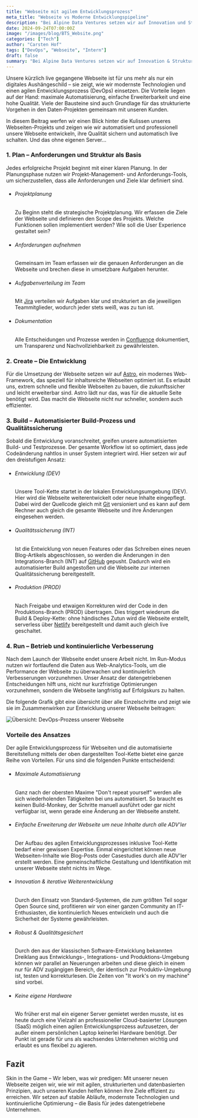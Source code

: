 ```yaml
---
title: "Webseite mit agilem Entwicklungsprozess"
meta_title: "Webseite vs Moderne Entwicklungspipeline"
description: "Bei Alpine Data Ventures setzen wir auf Innovation und Struktur. Das zeigen wir auch mit unserer Webseite, die auf einem modernsten Entwicklungsprozess basiert."
date: 2024-09-24T07:00:00Z
image: "/images/blog/BTS_Website.png"
categories: ["Tech"]
author: "Carsten Hof"
tags: ["DevOps", "Webseite", "Intern"]
draft: false
summary: "Bei Alpine Data Ventures setzen wir auf Innovation & Struktur. Das zeigen wir auch mit unserer Webseite, die auf einem modernsten Entwicklungsprozess basiert, den wir auch in Daten-Projekten einsetzen."
---
```


Unsere kürzlich live gegangene Webseite ist für uns mehr als nur ein digitales Aushängeschild – sie zeigt, wie wir modernste Technologien und einen agilen Entwicklungsprozess (DevOps) einsetzen. Die Vorteile liegen auf der Hand: maximale Automatisierung, einfache Erweiterbarkeit und eine hohe Qualität. Viele der Bausteine sind auch Grundlage für das strukturierte Vorgehen in den Daten-Projekten gemeinsam mit unseren Kunden. 

In diesem Beitrag werfen wir einen Blick hinter die Kulissen unseres Webseiten-Projekts und zeigen wie wir automatisiert und professionell unsere Webseite entwickeln, ihre Qualität sichern und automatisch live schalten. Und das ohne eigenen Server...

### 1. Plan – Anforderungen und Struktur als Basis
Jedes erfolgreiche Projekt beginnt mit einer klaren Planung. In der Planungsphase nutzen wir Projekt-Management- und Anforderungs-Tools, um sicherzustellen, dass alle Anforderungen und Ziele klar definiert sind.

- <h6>Projektplanung</h6>
  Zu Beginn steht die strategische Projektplanung. Wir erfassen die Ziele der Webseite und definieren den Scope des Projekts. Welche Funktionen sollen implementiert werden? Wie soll die User Experience gestaltet sein?

- <h6>Anforderungen aufnehmen</h6> 
  Gemeinsam im Team erfassen wir die genauen Anforderungen an die Webseite und brechen diese in umsetzbare Aufgaben herunter.

- <h6>Aufgabenverteilung im Team</h6>
  Mit <a href="https://www.atlassian.com/de/software/jira">Jira</a> verteilen wir Aufgaben klar und strukturiert an die jeweiligen Teammitglieder, wodurch jeder stets weiß, was zu tun ist.

- <h6>Dokumentation</h6> 
  Alle Entscheidungen und Prozesse werden in <a href="https://www.atlassian.com/de/software/confluence">Confluence</a> dokumentiert, um Transparenz und Nachvollziehbarkeit zu gewährleisten.

### 2. Create – Die Entwicklung
Für die Umsetzung der Webseite setzen wir auf [Astro](https://astro.build/), ein modernes Web-Framework, das speziell für inhaltsreiche  Webseiten optimiert ist. Es erlaubt uns, extrem schnelle und flexible Webseiten zu bauen, die zukunftssicher und leicht erweiterbar sind. Astro lädt nur das, was für die aktuelle Seite benötigt wird. Das macht die Webseite nicht nur schneller, sondern auch effizienter.

### 3. Build – Automatisierter Build-Prozess und Qualitätssicherung
Sobald die Entwicklung voranschreitet, greifen unsere automatisierten Build- und Testprozesse. Der gesamte Workflow ist so optimiert, dass jede Codeänderung nahtlos in unser System integriert wird. Hier setzen wir auf den dreistufigen Ansatz:

- <h6>Entwicklung (DEV)</h6> 
  Unsere Tool-Kette startet in der lokalen Entwicklungsumgebung (DEV). Hier wird die Webseite weiterentwickelt oder neue Inhalte eingepflegt. Dabei wird der Quellcode gleich mit <a href="https://git-scm.com/">Git</a> versioniert und es kann auf dem Rechner auch gleich die gesamte Webseite und ihre Änderungen eingesehen werden. 

- <h6>Qualitätssicherung (INT)</h6> 
  Ist die Entwicklung von neuen Features oder das Schreiben eines neuen Blog-Artikels abgeschlossen, so werden die Änderungen in den Integrations-Branch (INT) auf <a href="https://github.com/">GitHub</a> gepusht. Dadurch wird ein automatisierter Build angestoßen und die Webseite zur internen Qualitätssicherung bereitgestellt. 
  
- <h6> Produktion (PROD)</h6>
  Nach Freigabe und etwaigen Korrekturen wird der Code in den Produktions-Branch (PROD) übertragen. Dies triggert wiederum die Build & Deploy-Kette: ohne händisches Zutun wird die Webseite erstellt, serverless über <a href="https://www.netlify.com/">Netlify</a> bereitgestellt und damit auch gleich live geschaltet.

### 4. Run – Betrieb und kontinuierliche Verbesserung
Nach dem Launch der Webseite endet unsere Arbeit nicht. Im Run-Modus nutzen wir fortlaufend die Daten aus Web-Analytics-Tools, um die Performance der Webseite zu überwachen und kontinuierlich Verbesserungen vorzunehmen. Unser Ansatz der datengetriebenen Entscheidungen hilft uns, nicht nur kurzfristige Optimierungen vorzunehmen, sondern die Webseite langfristig auf Erfolgskurs zu halten.

Die folgende Grafik gibt eine übersicht über alle Einzelschritte und zeigt wie sie im Zusammenwirken zur Entwicklung unserer Webseite beitragen:

![Übersicht: DevOps-Prozess unserer Webseite](/images/blog/2024_09_website_CICD.png)

### Vorteile des Ansatzes
Der agile Entwicklungsprozess für Webseiten und die automatisierte Bereitstellung mittels der oben dargestellten Tool-Kette bietet eine ganze Reihe von Vorteilen. Für uns sind die folgenden Punkte entscheidend:  
- <h6>Maximale Automatisierung</h6>
  Ganz nach der obersten Maxime "Don't repeat yourself" werden alle sich wiederholenden Tätigkeiten bei uns automatisiert. So braucht es keinen Build-Monkey, der Schritte manuell ausführt oder gar nicht verfügbar ist, wenn gerade eine Änderung an der Webseite ansteht. 

- <h6>Einfache Erweiterung der Webseite um neue Inhalte durch alle ADV'ler</h6>
  Der Aufbau des agilen Entwicklungsprozesses inklusive Tool-Kette bedarf einer gewissen Expertise. Einmal eingerichtet können neue Webseiten-Inhalte wie Blog-Posts oder Casestudies durch alle ADV'ler erstellt werden. Eine gemeinschaftliche Gestaltung und Identifikation mit unserer Webseite steht nichts im Wege.    

- <h6>Innovation & iterative Weiterentwicklung</h6>
  Durch den Einsatz von Standard-Systemen, die zum größten Teil sogar Open Source sind, profitieren wir von einer ganzen Community an IT-Enthusiasten, die kontinuierlich Neues entwickeln und auch die Sicherheit der Systeme gewährleisten. 

- <h6>Robust & Qualitätsgesichert</h6>
  Durch den aus der klassischen Software-Entwicklung bekannten Dreiklang aus Entwicklungs-, Integrations- und Produktions-Umgebung können wir parallel an Neuerungen arbeiten und diese gleich in einem nur für ADV zugängigen Bereich, der identisch zur Produktiv-Umgebung ist, testen und korrekturlesen. Die Zeiten von "It work's on my machine" sind vorbei.     

- <h6>Keine eigene Hardware</h6>
  Wo früher erst mal ein eigener Server gemietet werden musste, ist es heute durch eine Vielzahl an professioneller Cloud-basierter Lösungen (SaaS) möglich einen agilen Entwicklungsprozess aufzusetzen, der außer einem persönlichen Laptop keinerlei Hardware benötigt. Der Punkt ist gerade für uns als wachsendes Unternehmen wichtig und erlaubt es uns flexibel zu agieren.  


## Fazit 
Skin in the Game – Wir leben, was wir predigen: Mit unserer neuen Webseite zeigen wir, wie wir mit agilen, strukturierten und datenbasierten Prinzipien, auch unseren Kunden helfen können ihre Ziele effizient zu erreichen. Wir setzen auf stabile Abläufe, modernste Technologien und kontinuierliche Optimierung – die Basis für jedes datengetriebene Unternehmen.
